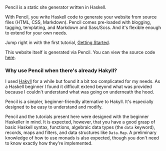 Pencil is a static site generator written in Haskell.

With Pencil, you write Haskell code to generate your website from source files
(HTML, CSS, Markdown). Pencil comes pre-loaded with blogging, tagging,
templating, and Markdown and Sass/Scss. And it's flexible enough to extend for
your own needs.

Jump right in with the first tutorial, [Getting
Started](/pencil/tutorials/01-getting-started/).

This website itself is generated via Pencil. You can view the source code
[here](https://github.com/elben/elben.github.io).

### Why use Pencil when there's already Hakyll?

I used [Hakyll](https://jaspervdj.be/hakyll/) for a while but found it a bit too
complicated for my needs. As a Haskell beginner I found it difficult extend
beyond what was provided because I couldn't understand what was going on
underneath the hood.

Pencil is a simpler, beginner-friendly alternative to Hakyll. It's especially
designed to be easy to understand and modify.

Pencil and the tutorials present here were designed with the beginner Haskeller
in mind. It is expected, however, that you have a good grasp of basic Haskell
syntax, functions, algebraic data types (the `data` keyword), records, maps and
filters, and data structures like `Data.Map`. A preliminary knowledge of how to
use monads is also expected, though you don't need to know exactly how they're
implemented.
